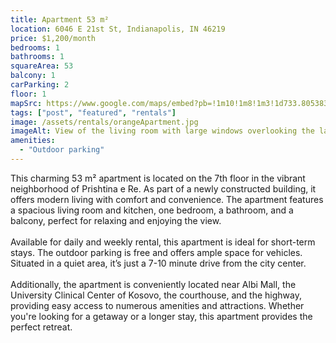 ```yaml
---
title: Apartment 53 m²
location: 6046 E 21st St, Indianapolis, IN 46219
price: $1,200/month
bedrooms: 1
bathrooms: 1
squareArea: 53
balcony: 1
carParking: 2
floor: 1
mapSrc: https://www.google.com/maps/embed?pb=!1m10!1m8!1m3!1d733.8053830897211!2d21.16255745344239!3d42.63546332962695!3m2!1i1024!2i768!4f13.1!5e0!3m2!1sen!2s!4v1729643359719!5m2!1sen!2s
tags: ["post", "featured", "rentals"]
image: /assets/rentals/orangeApartment.jpg
imageAlt: View of the living room with large windows overlooking the lake
amenities: 
  - "Outdoor parking"
---
```


This charming 53 m² apartment is located on the 7th floor in the vibrant neighborhood of Prishtina e Re. As part of a newly constructed building, it offers modern living with comfort and convenience. The apartment features a spacious living room and kitchen, one bedroom, a bathroom, and a balcony, perfect for relaxing and enjoying the view.
<br><br>
Available for daily and weekly rental, this apartment is ideal for short-term stays. The outdoor parking is free and offers ample space for vehicles. Situated in a quiet area, it’s just a 7-10 minute drive from the city center.
<br><br>
Additionally, the apartment is conveniently located near Albi Mall, the University Clinical Center of Kosovo, the courthouse, and the highway, providing easy access to numerous amenities and attractions. Whether you're looking for a getaway or a longer stay, this apartment provides the perfect retreat.